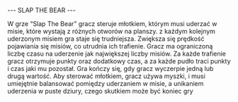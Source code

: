  --- SLAP THE BEAR ---

W grze “Slap The Bear” gracz steruje młotkiem, którym musi uderzać w misie, które wystają z różnych otworów na planszy.
z każdym kolejnym uderzonym misiem gra staje się trudniejsza. Zwiększa się prędkość pojawiania się misiów, co utrudnia ich trafienie.
Gracz ma ograniczoną liczbę czasu na uderzenie jak największej liczby misiów. Za każde trafienie gracz otrzymuje punkty oraz dodatkowy czas, 
a za każde pudło traci punkty i czas jaki mu pozostał. Gra kończy się, gdy gracz wyczerpie jedną lub drugą wartość.
Aby sterować młotkiem, gracz używa myszki, i  musi umiejętnie balansować pomiędzy uderzaniem w misie, 
a unikaniem uderzenia w puste dziury, czego skutkiem może być koniec gry
